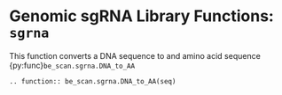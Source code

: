 # Genomic sgRNA Library Functions: `sgrna`

This function converts a DNA sequence to and amino acid sequence {py:func}`be_scan.sgrna.DNA_to_AA`

```{eval-rst}
.. function:: be_scan.sgrna.DNA_to_AA(seq)
```
